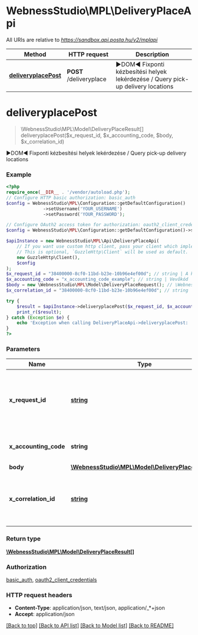 # WebnessStudio\MPL\DeliveryPlaceApi

All URIs are relative to *https://sandbox.api.posta.hu/v2/mplapi*

Method | HTTP request | Description
------------- | ------------- | -------------
[**deliveryplacePost**](DeliveryPlaceApi.md#deliveryplacepost) | **POST** /deliveryplace | ►DOM◄ Fixponti kézbesítési helyek lekérdezése   /   Query pick-up delivery locations

# **deliveryplacePost**
> \WebnessStudio\MPL\Model\DeliveryPlaceResult[] deliveryplacePost($x_request_id, $x_accounting_code, $body, $x_correlation_id)

►DOM◄ Fixponti kézbesítési helyek lekérdezése   /   Query pick-up delivery locations

### Example
```php
<?php
require_once(__DIR__ . '/vendor/autoload.php');
// Configure HTTP basic authorization: basic_auth
$config = WebnessStudio\MPL\Configuration::getDefaultConfiguration()
              ->setUsername('YOUR_USERNAME')
              ->setPassword('YOUR_PASSWORD');

// Configure OAuth2 access token for authorization: oauth2_client_credentials
$config = WebnessStudio\MPL\Configuration::getDefaultConfiguration()->setAccessToken('YOUR_ACCESS_TOKEN');

$apiInstance = new WebnessStudio\MPL\Api\DeliveryPlaceApi(
    // If you want use custom http client, pass your client which implements `GuzzleHttp\ClientInterface`.
    // This is optional, `GuzzleHttp\Client` will be used as default.
    new GuzzleHttp\Client(),
    $config
);
$x_request_id = "38400000-8cf0-11bd-b23e-10b96e4ef00d"; // string | A kérés egyedi azonosítója (UUID formátumban)   /   The unique request ID (UUID format)
$x_accounting_code = "x_accounting_code_example"; // string | Vevőkód   /   The accounting code
$body = new \WebnessStudio\MPL\Model\DeliveryPlaceRequest(); // \WebnessStudio\MPL\Model\DeliveryPlaceRequest | 
$x_correlation_id = "38400000-8cf0-11bd-b23e-10b96e4ef00d"; // string | Korrelációs azonosító (UUID formátumban)   /   The request correlation ID (UUID format)

try {
    $result = $apiInstance->deliveryplacePost($x_request_id, $x_accounting_code, $body, $x_correlation_id);
    print_r($result);
} catch (Exception $e) {
    echo 'Exception when calling DeliveryPlaceApi->deliveryplacePost: ', $e->getMessage(), PHP_EOL;
}
?>
```

### Parameters

Name | Type | Description  | Notes
------------- | ------------- | ------------- | -------------
 **x_request_id** | [**string**](../Model/.md)| A kérés egyedi azonosítója (UUID formátumban)   /   The unique request ID (UUID format) |
 **x_accounting_code** | **string**| Vevőkód   /   The accounting code |
 **body** | [**\WebnessStudio\MPL\Model\DeliveryPlaceRequest**](../Model/DeliveryPlaceRequest.md)|  | [optional]
 **x_correlation_id** | [**string**](../Model/.md)| Korrelációs azonosító (UUID formátumban)   /   The request correlation ID (UUID format) | [optional]

### Return type

[**\WebnessStudio\MPL\Model\DeliveryPlaceResult[]**](../Model/DeliveryPlaceResult.md)

### Authorization

[basic_auth](../../README.md#basic_auth), [oauth2_client_credentials](../../README.md#oauth2_client_credentials)

### HTTP request headers

 - **Content-Type**: application/json, text/json, application/_*+json
 - **Accept**: application/json

[[Back to top]](#) [[Back to API list]](../../README.md#documentation-for-api-endpoints) [[Back to Model list]](../../README.md#documentation-for-models) [[Back to README]](../../README.md)

